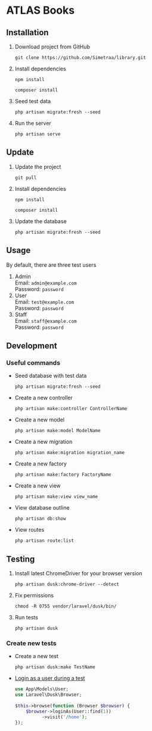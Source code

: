 # ATLAS Books

## Installation

1. Download project from GitHub
    ```console
    git clone https://github.com/Simetraa/library.git
    ```
2. Install dependencies
    ```console
    npm install
    ```
   ```console
   composer install
   ```
3. Seed test data
    ```console
    php artisan migrate:fresh --seed
    ```
4. Run the server
    ```console
    php artisan serve
    ```

## Update

1. Update the project
    ```console
    git pull
    ```
2. Install dependencies
    ```console
    npm install
    ```
    ```console
    composer install
    ```
3. Update the database
    ```console
    php artisan migrate:fresh --seed
    ```

## Usage

By default, there are three test users

1. Admin  
    Email: ```admin@example.com```  
    Password: ```password```
2. User  
    Email: ```test@example.com```  
    Password: ```password```  
3. Staff  
    Email: ```staff@example.com```  
    Password: ```password```

## Development

### Useful commands

* Seed database with test data
    ```console
    php artisan migrate:fresh --seed
    ```
* Create a new controller
    ```console
    php artisan make:controller ControllerName
    ```
* Create a new model
    ```console
    php artisan make:model ModelName
    ```
* Create a new migration
    ```
    php artisan make:migration migration_name
    ```
* Create a new factory
    ```
    php artisan make:factory FactoryName
    ```
* Create a new view
    ```
    php artisan make:view view_name
    ```
* View database outline
    ```console
    php artisan db:show
    ```
* View routes
    ```console
    php artisan route:list
    ```

## Testing

1. Install latest ChromeDriver for your browser version
    ```console
    php artisan dusk:chrome-driver --detect
    ```
2. Fix permissions 
    ```
    chmod -R 0755 vendor/laravel/dusk/bin/
    ```
2. Run tests  
    ```console
    php artisan dusk
    ```
### Create new tests

* Create a new test
    ```console
    php artisan dusk:make TestName
    ```

* [Login as a user during a test  ](https://laravel.com/docs/11.x/dusk#authentication)
    ```php
    use App\Models\User;
    use Laravel\Dusk\Browser;
     
    $this->browse(function (Browser $browser) {
        $browser->loginAs(User::find(1))
              ->visit('/home');
    });
    ```

